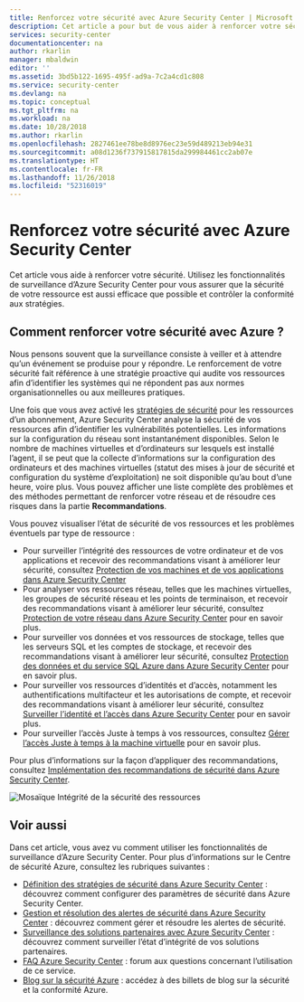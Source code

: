 ```yaml
---
title: Renforcez votre sécurité avec Azure Security Center | Microsoft Docs
description: Cet article a pour but de vous aider à renforcer votre sécurité avec la surveillance de vos ressources dans Azure Security Center.
services: security-center
documentationcenter: na
author: rkarlin
manager: mbaldwin
editor: ''
ms.assetid: 3bd5b122-1695-495f-ad9a-7c2a4cd1c808
ms.service: security-center
ms.devlang: na
ms.topic: conceptual
ms.tgt_pltfrm: na
ms.workload: na
ms.date: 10/28/2018
ms.author: rkarlin
ms.openlocfilehash: 2827461ee78be8d8976ec23e59d489213eb94e31
ms.sourcegitcommit: a08d1236f737915817815da299984461cc2ab07e
ms.translationtype: HT
ms.contentlocale: fr-FR
ms.lasthandoff: 11/26/2018
ms.locfileid: "52316019"
---
```

# <a name="strengthen-your-security-posture-with-azure-security-center"></a>Renforcez votre sécurité avec Azure Security Center
Cet article vous aide à renforcer votre sécurité. Utilisez les fonctionnalités de surveillance d’Azure Security Center pour vous assurer que la sécurité de votre ressource est aussi efficace que possible et contrôler la conformité aux stratégies.

## <a name="how-do-you-strengthen-your-security-posture"></a>Comment renforcer votre sécurité avec Azure ?
Nous pensons souvent que la surveillance consiste à veiller et à attendre qu’un événement se produise pour y répondre. Le renforcement de votre sécurité fait référence à une stratégie proactive qui audite vos ressources afin d’identifier les systèmes qui ne répondent pas aux normes organisationnelles ou aux meilleures pratiques.

Une fois que vous avez activé les [stratégies de sécurité](security-center-azure-policy.md) pour les ressources d’un abonnement, Azure Security Center analyse la sécurité de vos ressources afin d’identifier les vulnérabilités potentielles. Les informations sur la configuration du réseau sont instantanément disponibles. Selon le nombre de machines virtuelles et d’ordinateurs sur lesquels est installé l’agent, il se peut que la collecte d’informations sur la configuration des ordinateurs et des machines virtuelles (statut des mises à jour de sécurité et configuration du système d’exploitation) ne soit disponible qu’au bout d’une heure, voire plus. Vous pouvez afficher une liste complète des problèmes et des méthodes permettant de renforcer votre réseau et de résoudre ces risques dans la partie **Recommandations**.

Vous pouvez visualiser l’état de sécurité de vos ressources et les problèmes éventuels par type de ressource :

- Pour surveiller l’intégrité des ressources de votre ordinateur et de vos applications et recevoir des recommandations visant à améliorer leur sécurité, consultez [Protection de vos machines et de vos applications dans Azure Security Center](security-center-virtual-machine-protection.md)
- Pour analyser vos ressources réseau, telles que les machines virtuelles, les groupes de sécurité réseau et les points de terminaison, et recevoir des recommandations visant à améliorer leur sécurité, consultez [Protection de votre réseau dans Azure Security Center](security-center-network-recommendations.md) pour en savoir plus. 
- Pour surveiller vos données et vos ressources de stockage, telles que les serveurs SQL et les comptes de stockage, et recevoir des recommandations visant à améliorer leur sécurité, consultez [Protection des données et du service SQL Azure dans Azure Security Center](security-center-sql-service-recommendations.md) pour en savoir plus. 
- Pour surveiller vos ressources d’identités et d’accès, notamment les authentifications multifacteur et les autorisations de compte, et recevoir des recommandations visant à améliorer leur sécurité, consultez [Surveiller l’identité et l’accès dans Azure Security Center](security-center-identity-access.md) pour en savoir plus. 
- Pour surveiller l’accès Juste à temps à vos ressources, consultez [Gérer l’accès Juste à temps à la machine virtuelle](security-center-just-in-time.md) pour en savoir plus. 


Pour plus d’informations sur la façon d’appliquer des recommandations, consultez [Implémentation des recommandations de sécurité dans Azure Security Center](security-center-recommendations.md).



![Mosaïque Intégrité de la sécurité des ressources](./media/security-center-monitoring/security-center-monitoring-fig1-newUI-2017.png)



## <a name="see-also"></a>Voir aussi
Dans cet article, vous avez vu comment utiliser les fonctionnalités de surveillance d’Azure Security Center. Pour plus d’informations sur le Centre de sécurité Azure, consultez les rubriques suivantes :

* [Définition des stratégies de sécurité dans Azure Security Center](security-center-azure-policy.md) : découvrez comment configurer des paramètres de sécurité dans Azure Security Center.
* [Gestion et résolution des alertes de sécurité dans Azure Security Center](security-center-managing-and-responding-alerts.md) : découvrez comment gérer et résoudre les alertes de sécurité.
* [Surveillance des solutions partenaires avec Azure Security Center](security-center-partner-solutions.md) : découvrez comment surveiller l’état d’intégrité de vos solutions partenaires.
* [FAQ Azure Security Center](security-center-faq.md) : forum aux questions concernant l’utilisation de ce service.
* [Blog sur la sécurité Azure](https://blogs.msdn.com/b/azuresecurity/) : accédez à des billets de blog sur la sécurité et la conformité Azure.
